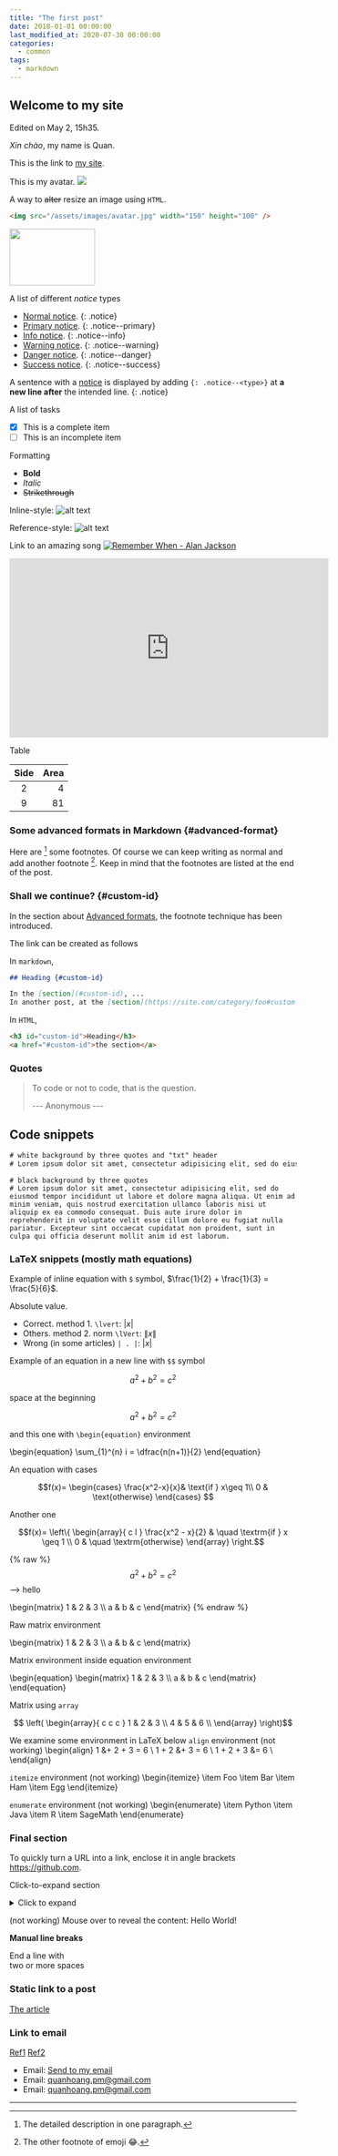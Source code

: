 ```yaml
---
title: "The first post"
date: 2018-01-01 00:00:00
last_modified_at: 2020-07-30 00:00:00
categories:
  - common
tags:
  - markdown
---
```



## Welcome to my site

Edited on May 2, 15h35.

_Xin chào_, my name is Quan.

This is the link to [my site](https://quanhoang-pm.github.io/).

 This is my avatar. ![](/assets/images/avatar.jpg)

A way to ~~alter~~ resize an image using `HTML`.
```html
<img src="/assets/images/avatar.jpg" width="150" height="100" />
```
<img src="/assets/images/avatar.jpg" width="150" height="100" />

<!--
multiple lines comment
-->

A list of different *notice* types
- [Normal notice](#).
{: .notice}
- [Primary notice](#).
{: .notice--primary}
- [Info notice](#).
{: .notice--info}
- [Warning notice](#).
{: .notice--warning}
- [Danger notice](#).
{: .notice--danger}
- [Success notice](#).
{: .notice--success}

A sentence with a [notice](#) is displayed by adding `{: .notice--<type>}` at **a new line after** the intended line.
{: .notice}


A list of tasks

- [x] This is a complete item
- [ ] This is an incomplete item

Formatting
- **Bold**
- *Italic*
- ~~Strikethrough~~


Inline-style:
![alt text](/assets/images/avatar.jpg)

Reference-style:
![alt text][logo]

[logo]: /assets/images/avatar.jpg

Link to an amazing song [![Remember When - Alan Jackson](/assets/images/avatar.jpg)](https://www.youtube.com/watch?v=TOmZ66lIzJA)

<iframe width="560" height="315" src="https://www.youtube.com/embed/N4o0qnSeVQQ" title="YouTube video player" frameborder="0" allow="accelerometer; autoplay; clipboard-write; encrypted-media; gyroscope; picture-in-picture" allowfullscreen></iframe>


Table

| Side | Area |
|:----:|-----:|
|  2   |    4 |
|  9   |   81 |

### Some advanced formats in Markdown {#advanced-format}


Here are [^footnote] some footnotes. Of course we can keep writing as normal and add another footnote [^1]. Keep in mind that the footnotes are listed at the end of the post.

### Shall we continue? {#custom-id}

In the section about [Advanced formats](#advanced-format), the footnote technique has been introduced.

The link can be created as follows

In `markdown`,
```markdown
## Heading {#custom-id}

In the [section](#custom-id), ...
In another post, at the [section](https://site.com/category/foo#custom-id)
```

In `HTML`,
```html
<h3 id="custom-id">Heading</h3>
<a href="#custom-id">the section</a>
```

### Quotes

> To code or not to code, that is the question.
>
> --- Anonymous ---

## Code snippets
```txt
# white background by three quotes and "txt" header
# Lorem ipsum dolor sit amet, consectetur adipisicing elit, sed do eiusmod tempor incididunt ut labore et dolore magna aliqua. Ut enim ad minim veniam, quis nostrud exercitation ullamco laboris nisi ut aliquip ex ea commodo consequat. Duis aute irure dolor in reprehenderit in voluptate velit esse cillum dolore eu fugiat nulla pariatur. Excepteur sint occaecat cupidatat non proident, sunt in culpa qui officia deserunt mollit anim id est laborum.
```

```
# black background by three quotes
# Lorem ipsum dolor sit amet, consectetur adipisicing elit, sed do eiusmod tempor incididunt ut labore et dolore magna aliqua. Ut enim ad minim veniam, quis nostrud exercitation ullamco laboris nisi ut aliquip ex ea commodo consequat. Duis aute irure dolor in reprehenderit in voluptate velit esse cillum dolore eu fugiat nulla pariatur. Excepteur sint occaecat cupidatat non proident, sunt in culpa qui officia deserunt mollit anim id est laborum.
```

### LaTeX snippets (mostly math equations)

Example of inline equation with `$` symbol, $\frac{1}{2} + \frac{1}{3} = \frac{5}{6}$.

Absolute value.
- Correct. method 1.  `\lvert`: $\lvert x \rvert$
- Others. method 2. norm `\lVert`: $\lVert x \rVert$
- Wrong (in some articles) `| . |`: $|x|$

Example of an equation in a new line with `$$` symbol

$$a^2 + b^2 = c^2$$

space at the beginning

$$ a^2 + b^2 = c^2$$

and this one with `\begin{equation}` environment

\begin{equation}
  \sum_{1}^{n} i = \dfrac{n(n+1)}{2}
\end{equation}

An equation with cases

$$f(x)=
\begin{cases}
    \frac{x^2-x}{x}& \text{if } x\geq 1\\
    0              & \text{otherwise}
\end{cases}
$$

Another one

$$f(x)=
\left\{
  \begin{array}{ c l }
    \frac{x^2 - x}{2} & \quad \textrm{if } x \geq 1 \\
    0                 & \quad \textrm{otherwise}
  \end{array}
\right.$$



{% raw %}
 $$a^2 + b^2 = c^2$$ --> hello

 \begin{matrix}
 1 & 2 & 3 \\\\
 a & b & c
 \end{matrix}
{% endraw %}

Raw matrix environment

\begin{matrix}
1 & 2 & 3 \\\\
a & b & c
\end{matrix}

Matrix environment inside equation environment

\begin{equation}
  \begin{matrix}
  1 & 2 & 3 \\\\
  a & b & c
  \end{matrix}
\end{equation}

Matrix using `array`

$$
\left(
  \begin{array}{ c c c }
    1 & 2 & 3 \\
    4 & 5 & 6 \\
  \end{array}
\right)$$

We examine some environment in LaTeX below
`align` environment (not working)
\begin{align}
  1 &+ 2 + 3 = 6 \\
  1 + 2 &+ 3 = 6 \\
  1 + 2 + 3 &= 6 \\
\end{align}

`itemize` environment (not working)
\begin{itemize}
  \item Foo
  \item Bar
  \item Ham
  \item Egg
\end{itemize}

`enumerate` environment (not working)
\begin{enumerate}
  \item Python
  \item Java
  \item R
  \item SageMath
\end{enumerate}


### Final section

To quickly turn a URL into a link, enclose it in angle brackets <https://github.com>.

Click-to-expand section
<details>
<summary>Click to expand</summary>
This is hidden
Cannot render an image using markdown syntax here.

What about an equation $a^2$? OK

![image](/assets/images/avatar.jpg)

Not working

```txt
A code snippet
```
</details>

(not working) Mouse over to reveal the content: <spoiler>Hello World!</spoiler>

**Manual line breaks**

End a line with  
two or more spaces

### Static link to a post
[The article](/the-shortest-infinite-program-in-Python/)

### Link to email

[Ref1](https://github.com/github/markup/issues/1030)
[Ref2](https://www.wikihow.com/Create-an-Email-Link-in-HTML)

- Email: <a href="mailto:quanhoang.pm@gmail.com">Send to my email</a>
- Email: [quanhoang.pm@gmail.com](mailto:quanhoang.pm@gmail.com)
- Email: [quanhoang.pm@gmail.com](mailto:quanhoang.pm@gmail.com?subject=[Subject]%20Big%20Title)

---

[^footnote]: The detailed description in one paragraph.

[^1]: The other footnote of emoji :joy:.
